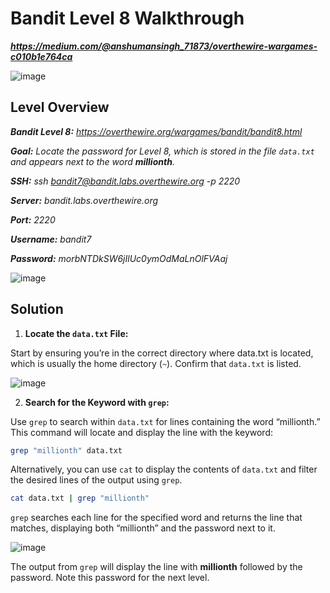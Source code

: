 # Bandit Level 8 Walkthrough
***https://medium.com/@anshumansingh_71873/overthewire-wargames-c010b1e764ca***

![image](https://github.com/user-attachments/assets/fa600ee7-cca6-40df-ae52-8e3b417af225)

## Level Overview
***Bandit Level 8:** https://overthewire.org/wargames/bandit/bandit8.html*

***Goal:** Locate the password for Level 8, which is stored in the file `data.txt` and appears next to the word **millionth**.*

***SSH:** ssh bandit7@bandit.labs.overthewire.org -p 2220*

***Server:** bandit.labs.overthewire.org*

***Port:** 2220*

***Username:** bandit7*

***Password:** morbNTDkSW6jIlUc0ymOdMaLnOlFVAaj*

![image](https://github.com/user-attachments/assets/d1a8b009-5e06-4a84-bbcc-586deb2ff860)

## Solution
1. **Locate the `data.txt` File:**
   
Start by ensuring you’re in the correct directory where data.txt is located, which is usually the home directory (`~`). Confirm that `data.txt` is listed.

![image](https://github.com/user-attachments/assets/d408c8dd-b1e0-42c2-9c9b-fdcbb7da430c)

2. **Search for the Keyword with `grep`:**
   
Use `grep` to search within `data.txt` for lines containing the word “millionth.” This command will locate and display the line with the keyword:

```bash
grep "millionth" data.txt
```

Alternatively, you can use `cat` to display the contents of `data.txt` and filter the desired lines of the output using `grep`.

```bash
cat data.txt | grep "millionth"
```

`grep` searches each line for the specified word and returns the line that matches, displaying both “millionth” and the password next to it.

![image](https://github.com/user-attachments/assets/dc9d7a79-2a21-40d1-8121-7cbd6dc923f9)

The output from `grep` will display the line with **millionth** followed by the password. Note this password for the next level.
